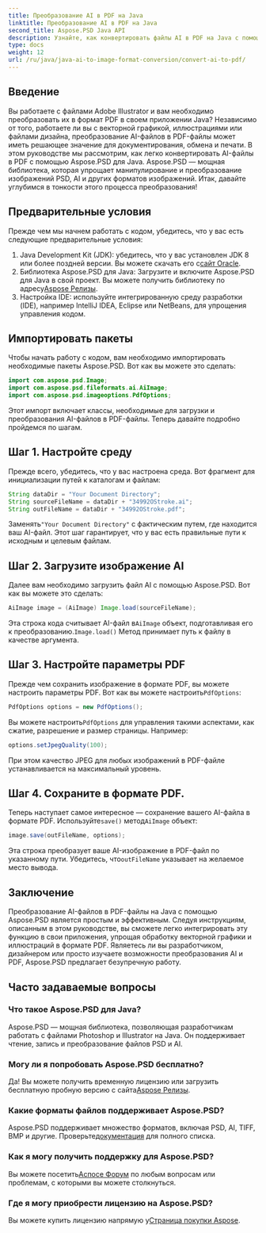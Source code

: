 ```yaml
---
title: Преобразование AI в PDF на Java
linktitle: Преобразование AI в PDF на Java
second_title: Aspose.PSD Java API
description: Узнайте, как конвертировать файлы AI в PDF на Java с помощью Aspose.PSD. Следуйте нашему подробному пошаговому руководству, чтобы эффективно управлять преобразованием файлов.
type: docs
weight: 12
url: /ru/java/java-ai-to-image-format-conversion/convert-ai-to-pdf/
---
```

## Введение
Вы работаете с файлами Adobe Illustrator и вам необходимо преобразовать их в формат PDF в своем приложении Java? Независимо от того, работаете ли вы с векторной графикой, иллюстрациями или файлами дизайна, преобразование AI-файлов в PDF-файлы может иметь решающее значение для документирования, обмена и печати. В этом руководстве мы рассмотрим, как легко конвертировать AI-файлы в PDF с помощью Aspose.PSD для Java. Aspose.PSD — мощная библиотека, которая упрощает манипулирование и преобразование изображений PSD, AI и других форматов изображений. Итак, давайте углубимся в тонкости этого процесса преобразования!
## Предварительные условия
Прежде чем мы начнем работать с кодом, убедитесь, что у вас есть следующие предварительные условия:
1.  Java Development Kit (JDK): убедитесь, что у вас установлен JDK 8 или более поздней версии. Вы можете скачать его с[сайт Oracle](https://www.oracle.com/java/technologies/javase-downloads.html).
2.  Библиотека Aspose.PSD для Java: Загрузите и включите Aspose.PSD для Java в свой проект. Вы можете получить библиотеку по адресу[Aspose Релизы](https://releases.aspose.com/psd/java/).
3. Настройка IDE: используйте интегрированную среду разработки (IDE), например IntelliJ IDEA, Eclipse или NetBeans, для упрощения управления кодом.
## Импортировать пакеты
Чтобы начать работу с кодом, вам необходимо импортировать необходимые пакеты Aspose.PSD. Вот как вы можете это сделать:
```java
import com.aspose.psd.Image;
import com.aspose.psd.fileformats.ai.AiImage;
import com.aspose.psd.imageoptions.PdfOptions;
```
Этот импорт включает классы, необходимые для загрузки и преобразования AI-файлов в PDF-файлы. Теперь давайте подробно пройдемся по шагам.

## Шаг 1. Настройте среду
Прежде всего, убедитесь, что у вас настроена среда. Вот фрагмент для инициализации путей к каталогам и файлам:
```java
String dataDir = "Your Document Directory"; 
String sourceFileName = dataDir + "34992OStroke.ai";
String outFileName = dataDir + "34992OStroke.pdf";
```
 Заменять`"Your Document Directory"` с фактическим путем, где находится ваш AI-файл. Этот шаг гарантирует, что у вас есть правильные пути к исходным и целевым файлам.
## Шаг 2. Загрузите изображение AI
Далее вам необходимо загрузить файл AI с помощью Aspose.PSD. Вот как вы можете это сделать:
```java
AiImage image = (AiImage) Image.load(sourceFileName);
```
 Эта строка кода считывает AI-файл в`AiImage` объект, подготавливая его к преобразованию.`Image.load()` Метод принимает путь к файлу в качестве аргумента.
## Шаг 3. Настройте параметры PDF
Прежде чем сохранить изображение в формате PDF, вы можете настроить параметры PDF. Вот как вы можете настроить`PdfOptions`:
```java
PdfOptions options = new PdfOptions();
```
 Вы можете настроить`PdfOptions` для управления такими аспектами, как сжатие, разрешение и размер страницы. Например:
```java
options.setJpegQuality(100);
```
При этом качество JPEG для любых изображений в PDF-файле устанавливается на максимальный уровень.
## Шаг 4. Сохраните в формате PDF.
 Теперь наступает самое интересное — сохранение вашего AI-файла в формате PDF. Используйте`save()` метод`AiImage` объект:
```java
image.save(outFileName, options);
```
 Эта строка преобразует ваше AI-изображение в PDF-файл по указанному пути. Убедитесь, что`outFileName` указывает на желаемое место вывода.

## Заключение
Преобразование AI-файлов в PDF-файлы на Java с помощью Aspose.PSD является простым и эффективным. Следуя инструкциям, описанным в этом руководстве, вы сможете легко интегрировать эту функцию в свои приложения, упрощая обработку векторной графики и иллюстраций в формате PDF. Являетесь ли вы разработчиком, дизайнером или просто изучаете возможности преобразования AI и PDF, Aspose.PSD предлагает безупречную работу.
## Часто задаваемые вопросы
### Что такое Aspose.PSD для Java?
Aspose.PSD — мощная библиотека, позволяющая разработчикам работать с файлами Photoshop и Illustrator на Java. Он поддерживает чтение, запись и преобразование файлов PSD и AI.
### Могу ли я попробовать Aspose.PSD бесплатно?
 Да! Вы можете получить временную лицензию или загрузить бесплатную пробную версию с сайта[Aspose Релизы](https://releases.aspose.com/psd/java/).
### Какие форматы файлов поддерживает Aspose.PSD?
 Aspose.PSD поддерживает множество форматов, включая PSD, AI, TIFF, BMP и другие. Проверьте[документация](https://reference.aspose.com/psd/java/) для полного списка.
### Как я могу получить поддержку для Aspose.PSD?
 Вы можете посетить[Аспосе Форум](https://forum.aspose.com/c/psd/34) по любым вопросам или проблемам, с которыми вы можете столкнуться.
### Где я могу приобрести лицензию на Aspose.PSD?
 Вы можете купить лицензию напрямую у[Страница покупки Aspose](https://purchase.aspose.com/buy).